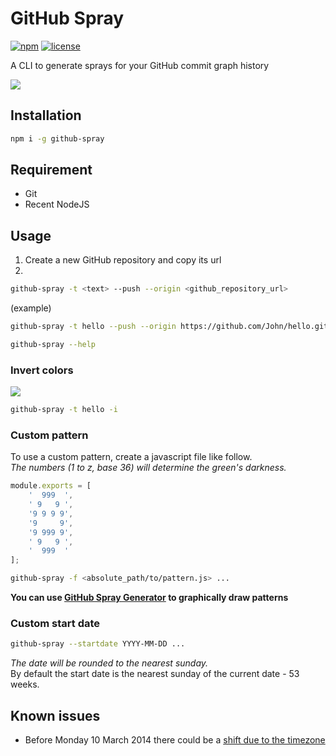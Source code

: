 # GitHub Spray
[![npm](https://img.shields.io/npm/v/github-spray.svg)](https://www.npmjs.com/package/github-spray)
[![license](https://img.shields.io/github/license/annihil/github-spray.svg)]()

A CLI to generate sprays for your GitHub commit graph history

![](https://i.imgur.com/Of8MjPj.gif)

## Installation

```sh
npm i -g github-spray
```

## Requirement

- Git
- Recent NodeJS

## Usage

1. Create a new GitHub repository and copy its url
2. 
```sh
github-spray -t <text> --push --origin <github_repository_url>
```
(example)
```sh
github-spray -t hello --push --origin https://github.com/John/hello.git
```

```sh
github-spray --help
```

### Invert colors
![](https://i.imgur.com/2n5GIXh.png)
```sh
github-spray -t hello -i
```

### Custom pattern

To use a custom pattern, create a javascript file like follow.  
*The numbers (1 to z, base 36) will determine the green's darkness.*
```js
module.exports = [
    '  999  ',
    ' 9   9 ',
    '9 9 9 9',
    '9     9',
    '9 999 9',
    ' 9   9 ',
    '  999  '
];
```
```sh
github-spray -f <absolute_path/to/pattern.js> ...
```

**You can use [GitHub Spray Generator](https://annihil.github.io/github-spray-generator/) to graphically draw patterns**

### Custom start date
```sh
github-spray --startdate YYYY-MM-DD ...
```
*The date will be rounded to the nearest sunday.*  
By default the start date is the nearest sunday of the current date - 53 weeks.

## Known issues
- Before Monday 10 March 2014 there could be a [shift due to the timezone](https://github.blog/2014-03-07-timezone-aware-contribution-graphs/)
